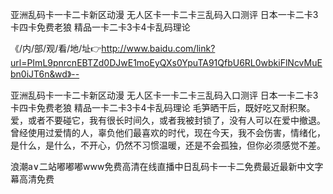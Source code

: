 亚洲乱码卡一卡二卡新区动漫
无人区卡一卡二卡三乱码入口测评
日本一卡二卡3卡四卡免费老狼
精品一卡二卡3卡4卡乱码理论


《/内/部/观/看/地/址👉http://www.baidu.com/link?url=PImL9pnrcnEBTZd0DJwE1moEyQXs0YpuTA91QfbU6RL0wbkiFlNcvMuEbn0iJT6n&wd》--

亚洲乱码卡一卡二卡新区动漫
无人区卡一卡二卡三乱码入口测评
日本一卡二卡3卡四卡免费老狼
精品一卡二卡3卡4卡乱码理论
毛笋晒干后，既好吃又耐积聚。
爱，或者不要碰它，我有很长时间久，或者我被封锁了，没有人可以在爱中撤退。曾经使用过爱情的人，辜负他们最喜欢的时代，现在今天，我不会伤害，情绪化，是什么，是什么，不开心，仍然不习惯温暖，还是不会孤独，但你必须感觉不差。





浪潮a∨二站嘟嘟嘟www免费高清在线直播中日乱码卡一卡二免费最近最新中文字幕高清免费

